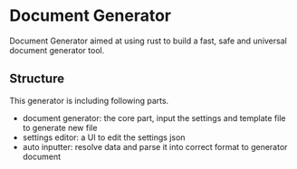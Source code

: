 # Document Generator

Document Generator aimed at using rust to build a fast, safe and universal document generator tool.

## Structure

This generator is including following parts.

- document generator: the core part, input the settings and template file to generate new file
- settings editor: a UI to edit the settings json
- auto inputter: resolve data and parse it into correct format to generator document
